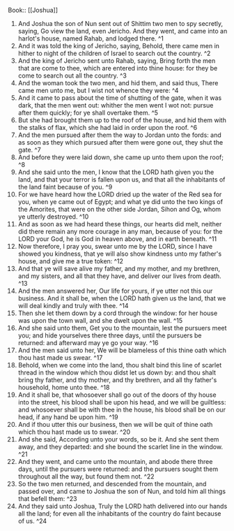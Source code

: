  Book:: [[Joshua]]
 1. And Joshua the son of Nun sent out of Shittim two men to spy secretly, saying, Go view the land, even Jericho. And they went, and came into an harlot's house, named Rahab, and lodged there. ^1
 2. And it was told the king of Jericho, saying, Behold, there came men in hither to night of the children of Israel to search out the country. ^2
 3. And the king of Jericho sent unto Rahab, saying, Bring forth the men that are come to thee, which are entered into thine house: for they be come to search out all the country. ^3
 4. And the woman took the two men, and hid them, and said thus, There came men unto me, but I wist not whence they were: ^4
 5. And it came to pass about the time of shutting of the gate, when it was dark, that the men went out: whither the men went I wot not: pursue after them quickly; for ye shall overtake them. ^5
 6. But she had brought them up to the roof of the house, and hid them with the stalks of flax, which she had laid in order upon the roof. ^6
 7. And the men pursued after them the way to Jordan unto the fords: and as soon as they which pursued after them were gone out, they shut the gate. ^7
 8. And before they were laid down, she came up unto them upon the roof; ^8
 9. And she said unto the men, I know that the LORD hath given you the land, and that your terror is fallen upon us, and that all the inhabitants of the land faint because of you. ^9
 10. For we have heard how the LORD dried up the water of the Red sea for you, when ye came out of Egypt; and what ye did unto the two kings of the Amorites, that were on the other side Jordan, Sihon and Og, whom ye utterly destroyed. ^10
 11. And as soon as we had heard these things, our hearts did melt, neither did there remain any more courage in any man, because of you: for the LORD your God, he is God in heaven above, and in earth beneath. ^11
 12. Now therefore, I pray you, swear unto me by the LORD, since I have showed you kindness, that ye will also show kindness unto my father's house, and give me a true token: ^12
 13. And that ye will save alive my father, and my mother, and my brethren, and my sisters, and all that they have, and deliver our lives from death. ^13
 14. And the men answered her, Our life for yours, if ye utter not this our business. And it shall be, when the LORD hath given us the land, that we will deal kindly and truly with thee. ^14
 15. Then she let them down by a cord through the window: for her house was upon the town wall, and she dwelt upon the wall. ^15
 16. And she said unto them, Get you to the mountain, lest the pursuers meet you; and hide yourselves there three days, until the pursuers be returned: and afterward may ye go your way. ^16
 17. And the men said unto her, We will be blameless of this thine oath which thou hast made us swear. ^17
 18. Behold, when we come into the land, thou shalt bind this line of scarlet thread in the window which thou didst let us down by: and thou shalt bring thy father, and thy mother, and thy brethren, and all thy father's household, home unto thee. ^18
 19. And it shall be, that whosoever shall go out of the doors of thy house into the street, his blood shall be upon his head, and we will be guiltless: and whosoever shall be with thee in the house, his blood shall be on our head, if any hand be upon him. ^19
 20. And if thou utter this our business, then we will be quit of thine oath which thou hast made us to swear. ^20
 21. And she said, According unto your words, so be it. And she sent them away, and they departed: and she bound the scarlet line in the window. ^21
 22. And they went, and came unto the mountain, and abode there three days, until the pursuers were returned: and the pursuers sought them throughout all the way, but found them not. ^22
 23. So the two men returned, and descended from the mountain, and passed over, and came to Joshua the son of Nun, and told him all things that befell them: ^23
 24. And they said unto Joshua, Truly the LORD hath delivered into our hands all the land; for even all the inhabitants of the country do faint because of us. ^24
